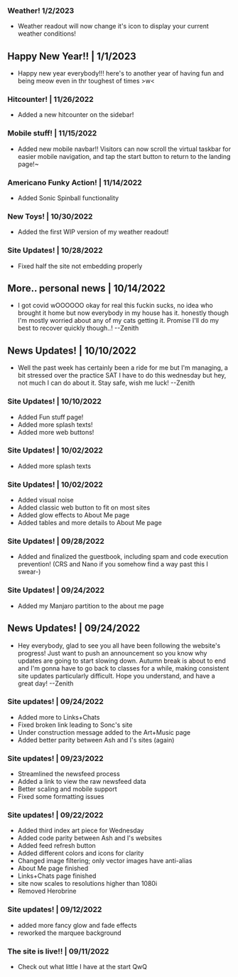 ### <update/> Weather! 1/2/2023

- Weather readout will now change it's icon to display your current weather conditions!

## <news/> Happy New Year!! | 1/1/2023

- Happy new year everybody!!! here's to another year of having fun and being meow even in thr toughest of times >w<

### <update/> Hitcounter! | 11/26/2022

- Added a new hitcounter on the sidebar!

### <update/> Mobile stuff! | 11/15/2022

- Added new mobile navbar!! Visitors can now scroll the virtual taskbar for easier mobile navigation, and tap the start button to return to the landing page!~

### <update/> Americano Funky Action! | 11/14/2022

- Added Sonic Spinball functionality

### <update/> New Toys! | 10/30/2022

- Added the first WIP version of my weather readout!

### <update/> Site Updates! | 10/28/2022

- Fixed half the site not embedding properly

## <news/> More.. personal news | 10/14/2022

- I got covid wOOOOOO        okay for real this fuckin sucks, no idea who brought it home but now everybody in my house has it. honestly though I'm mostly worried about any of my cats getting it. Promise I'll do my best to recover quickly though..! --Zenith

## <news/> News Updates! | 10/10/2022

- Well the past week has certainly been a ride for me but I'm managing, a bit stressed over the practice SAT I have to do this wednesday but hey, not much I can do about it. Stay safe, wish me luck! --Zenith

### <update/> Site Updates! | 10/10/2022

- Added Fun stuff page!
- Added more splash texts!
- Added more web buttons!

### <update/> Site Updates! | 10/02/2022

- Added more splash texts

### <update/> Site Updates! | 10/02/2022

- Added visual noise
- Added classic web button to fit on most sites
- Added glow effects to About Me page
- Added tables and more details to About Me page

### <update/> Site Updates! | 09/28/2022

- Added and finalized the guestbook, including spam and code execution prevention! (CRS and Nano if you somehow find a way past this I swear-)

### <update/> Site Updates! | 09/24/2022

- Added my Manjaro partition to the about me page

## <news/> News Updates! | 09/24/2022

- Hey everybody, glad to see you all have been following the website's progress! Just want to push an announcement so you know why updates are going to start slowing down. Autumn break is about to end and I'm gonna have to go back to classes for a while, making consistent site updates particularly difficult. Hope you understand, and have a great day! --Zenith

### <update/> Site updates! | 09/24/2022

- Added more to Links+Chats
- Fixed broken link leading to Sonc's site
- Under construction message added to the Art+Music page
- Added better parity between Ash and I's sites (again)

### <update/> Site updates! | 09/23/2022

- Streamlined the newsfeed process
- Added a link to view the raw newsfeed data
- Better scaling and mobile support
- Fixed some formatting issues

### <update/> Site updates! | 09/22/2022

- Added third index art piece for Wednesday
- Added code parity between Ash and I's websites
- Added feed refresh button
- Added different colors and icons for clarity
- Changed image filtering; only vector images have anti-alias
- About Me page finished
- Links+Chats page finished
- site now scales to resolutions higher than 1080i
- Removed Herobrine

### <update/> Site updates! | 09/12/2022

- added more fancy glow and fade effects
- reworked the marquee background

### <update/> The site is live!! | 09/11/2022

- Check out what little I have at the start QwQ